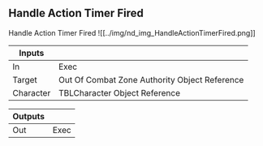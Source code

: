 ## Handle Action Timer Fired
Handle Action Timer Fired
![[../img/nd_img_HandleActionTimerFired.png]]

|Inputs||
|--|--|
| In | Exec |
| Target | Out Of Combat Zone Authority Object Reference |
| Character | TBLCharacter Object Reference |

|Outputs||
|--|--|
| Out | Exec |
